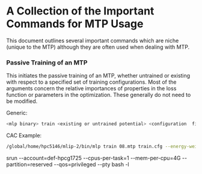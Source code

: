 # A Collection of the Important Commands for MTP Usage

This document outlines several important commands which are niche (unique to the MTP) although they are often used when dealing with MTP.

### Passive Training of an MTP

This initiates the passive training of an MTP, whether untrained or existing with respect to a specified set of training configurations. Most of the arguments concern the relative importances of properties in the loss function or parameters in the optimization. These generally do not need to be modified.

Generic:

```sh
<mlp binary> train <existing or untrained potential> <configuration  file> --energy-weight=1 --force-weight=0.01 --stress-weight=0.001 --max-iter=10000 --bfgs-conv-tol=0.000001 --trained-pot-name=<output name>
```

CAC Example:

```sh
/global/home/hpc5146/mlip-2/bin/mlp train 08.mtp train.cfg --energy-weight=1 --force-weight=0.01 --stress-weight=0.001 --max-iter=10000 --bfgs-conv-tol=0.000001 --trained-pot-name=pot.mtp
```

srun --account=def-hpcg1725 --cpus-per-task=1 --mem-per-cpu=4G --partition=reserved --qos=privileged --pty bash -l

